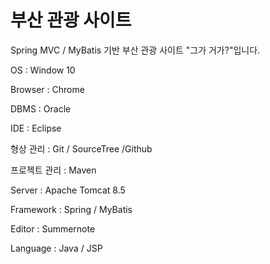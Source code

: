 # 부산 관광 사이트
Spring MVC / MyBatis 기반 부산 관광 사이트 "그가 거가?"입니다.

 OS : Window 10
 
 Browser : Chrome
 
 DBMS : Oracle
 
 IDE : Eclipse
 
 형상 관리 : Git / SourceTree /Github
 
 프로젝트 관리 : Maven
 
 Server : Apache Tomcat 8.5
 
 Framework : Spring / MyBatis 
 
 Editor : Summernote
 
 Language : Java / JSP
